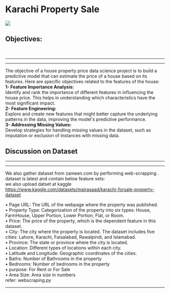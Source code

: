 # Karachi Property Sale
<img src="https://propakistani.pk/wp-content/uploads/2023/04/Houses-Pakistan-Property.jpg"/>
<h2>Objectives:</h2></br>

---



---


The objective of a house property price data science project is to build a predictive model that can estimate the price of a house based on its features. Here are specific objectives related to the features of the house:<br/>
**1-	Feature Importance Analysis:**<br/>
Identify and rank the importance of different features in influencing the house price. This helps in understanding which characteristics have the most significant impact.<br/>
**2-	Feature Engineering:**<br/>
Explore and create new features that might better capture the underlying patterns in the data, improving the model's predictive performance.<br/>
**3-	Addressing Missing Values:**<br/>
Develop strategies for handling missing values in the dataset, such as imputation or exclusion of instances with missing data.<br/>
<h2>Discussion on Dataset</h2>

---



---

We also gather dataset from zameen.com by performing web-scrapping . dataset is latest and contain below feature sets:<br/>
we also upload datset at kaggle https://www.kaggle.com/datasets/mairasaad/karachi-forsale-property-dataset <br/>

•	Page URL: The URL of the webpage where the property was published.<br/>
•	Property Type: Categorization of the property into six types: House, FarmHouse, Upper Portion, Lower Portion, Flat, or Room.<br/>
•	Price: The price of the property, which is the dependent feature in this dataset.<br/>
•	City: The city where the property is located. The dataset includes five cities: Lahore, Karachi, Faisalabad, Rawalpindi, and Islamabad.<br/>
•	Province: The state or province where the city is located.<br/>
•	Location: Different types of locations within each city.<br/>
•	Latitude and Longitude: Geographic coordinates of the cities.<br/>
•	Baths: Number of Bathrooms in the property<br/>
•	Bedrooms: Number of bedrooms in the property<br/>
•	purpose: For Rent or For Sale<br/>
•	Area Size: Area size in numbers<br/>
refer: webscraping.py


---



